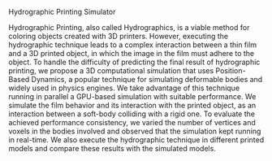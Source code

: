 Hydrographic Printing Simulator

Hydrographic Printing, also called Hydrographics, is a viable method for coloring objects created with 3D printers. However, executing the hydrographic technique leads to a complex interaction between a thin film and a 3D printed object,  in which the image in the film must adhere to the object. To handle the difficulty of predicting the final result of hydrographic printing, we propose a 3D computational simulation that uses Position-Based Dynamics, a popular technique for simulating deformable bodies and widely used in physics engines. We take advantage of this technique running in parallel a GPU-based simulation with suitable performance. We simulate the film behavior and its interaction with the printed object, as an interaction between a soft-body colliding with a rigid one. To evaluate the achieved performance consistency, we varied the number of vertices and voxels in the bodies involved and observed that the simulation kept running in real-time. We also execute the hydrographic technique in different printed models and compare these results with the simulated models.
